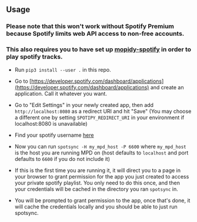 ## Usage

### Please note that this won't work without Spotify Premium because Spotify limits web API access to non-free accounts.
### This also requires you to have set up [mopidy-spotify](https://github.com/mopidy/mopidy-spotify) in order to play spotify tracks.

* Run `pip3 install --user .` in this repo.

* Go to [https://developer.spotify.com/dashboard/applications](https://developer.spotify.com/dashboard/applications) and create an application. Call it whatever you want.

* Go to "Edit Settings" in your newly created app, then add
  `http://localhost:8080`
  as a redirect URI and hit "Save" (You may choose a different one by setting
  `SPOTIPY_REDIRECT_URI` in your environment if localhost:8080 is unavailable)

* Find your spotify username [here](https://www.spotify.com/us/account/overview/)

* Now you can run `spotsync -H my_mpd_host -P 6600` where `my_mpd_host` is the host you
  are running MPD on (host defaults to `localhost` and port defaults to `6600` if you do not include it)

* If this is the first time you are running it, it will direct you to a page in
  your browser to grant permission for the app you just created to access your
  private spotify playlist. You only need to do this once, and then your
  credentials will be cached in the directory you ran `spotsync` in.

* You will be prompted to grant permission to the app, once that's done, it
  will cache the credentials locally and you should be able to just run
  spotsync.
